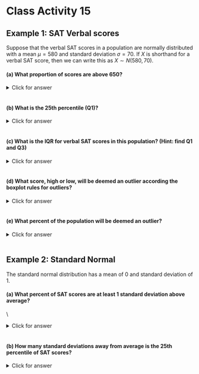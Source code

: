 # Class Activity 15


## Example 1: SAT Verbal scores

Suppose that the verbal SAT scores in a population are normally distributed with a mean $\mu=580$ and standard deviation $\sigma = 70$. If $X$ is shorthand for a verbal SAT score, then we can write this as $X \sim N(580,70)$.

#### (a) What proportion of scores are above 650?

<details><summary><red>Click for answer</red></summary>
*Answer:* About 15.9% of the scores are above 650.


```r
pnorm(650,mean=580,sd=70) # proportion below
```

```
[1] 0.8413447
```

```r
1-pnorm(650,mean=580,sd=70) # proportion above
```

```
[1] 0.1586553
```
</details><br>


#### (b) What is the 25th percentile (Q1)?

<details><summary><red>Click for answer</red></summary>
*Answer:* The score of about 533 is the 25th percentile, meaning 25% of the scores are below this value.


```r
qnorm(.25,mean=580,sd=70)
```

```
[1] 532.7857
```
</details><br>

#### (c) What is the IQR for verbal SAT scores in this population? (Hint: find Q1 and Q3)

<details><summary><red>Click for answer</red></summary>
*Answer:* The 25th percentile (Q1) is 533 and the 75th percentile (Q3) is 627. The IQR for this normally distributed variable is about 94 points. 


```r
q1 <- qnorm(.25,mean=580,sd=70);q1
```

```
[1] 532.7857
```

```r
q3 <- qnorm(.75,mean=580,sd=70);q3
```

```
[1] 627.2143
```

```r
q3-q1
```

```
[1] 94.42857
```
</details><br>

#### (d) What score, high or low, will be deemed an outlier according the boxplot rules for outliers?

<details><summary><red>Click for answer</red></summary>
*Answer:* Using the 1.5IQR's boxplot rule gives a lower fence of 392 and an upper fence of 768. So any score below 392 and above 768 will be called an outlier according to this rule.


```r
1.5*94
```

```
[1] 141
```

```r
q1 - 1.5*94
```

```
[1] 391.7857
```

```r
q3 + 1.5*94
```

```
[1] 768.2143
```

</details><br>

#### (e) What percent of the population will be deemed an outlier?

<details><summary><red>Click for answer</red></summary>
*Answer:* We need to find the proportion of scores below 392 and above 768. With this symmetric distribution, we find about 0.004 in both tails. About 0.8% of the population will be deemed outliers according to the boxplot rule. 


```r
pnorm(392,mean=580,sd=70)
```

```
[1] 0.003618747
```

```r
1-pnorm(768,mean=580,sd=70)
```

```
[1] 0.003618747
```
</details><br>


## Example 2: Standard Normal

The standard normal distribution has a mean of 0 and standard deviation of 1.

#### (a) What percent of SAT scores are at least 1 standard deviation above average?

\

<details><summary><red>Click for answer</red></summary>


```r
pnorm(1)  # proportion below
```

```
[1] 0.8413447
```

```r
1-pnorm(1) # proportion above
```

```
[1] 0.1586553
```


*Answer:* About 16% of scores will be at least 1 standard deviation above average. (Note that the score of 580+70 = 650 is 1 standard deviation above average.)
</details><br>

#### (b) How many standard deviations away from average is the 25th percentile of SAT scores?

<details><summary><red>Click for answer</red></summary>
*Answer:* The 25th percentile of SAT scores (or any normally distributed values) is 0.67 standard deviations below average. We could also find this value using our answer to (1b):


\


```r
qnorm(.25)
```

```
[1] -0.6744898
```


$$
z = \dfrac{533 - 580}{70} = -0.67
$$


```r
(533 - 580)/70
```

```
[1] -0.6714286
```

</details><br>


